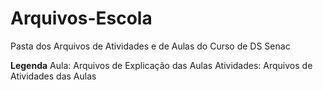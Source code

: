 # Arquivos-Escola
Pasta dos Arquivos de Atividades e de Aulas do Curso de DS Senac

**Legenda**
Aula: Arquivos de Explicação das Aulas
Atividades: Arquivos de Atividades das Aulas
